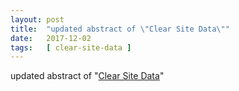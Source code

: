 ```yaml
---
layout: post
title:  "updated abstract of \"Clear Site Data\""
date:   2017-12-02
tags:   [ clear-site-data ]
---
```


updated abstract of "[Clear Site Data](/spec/clear-site-data)"

